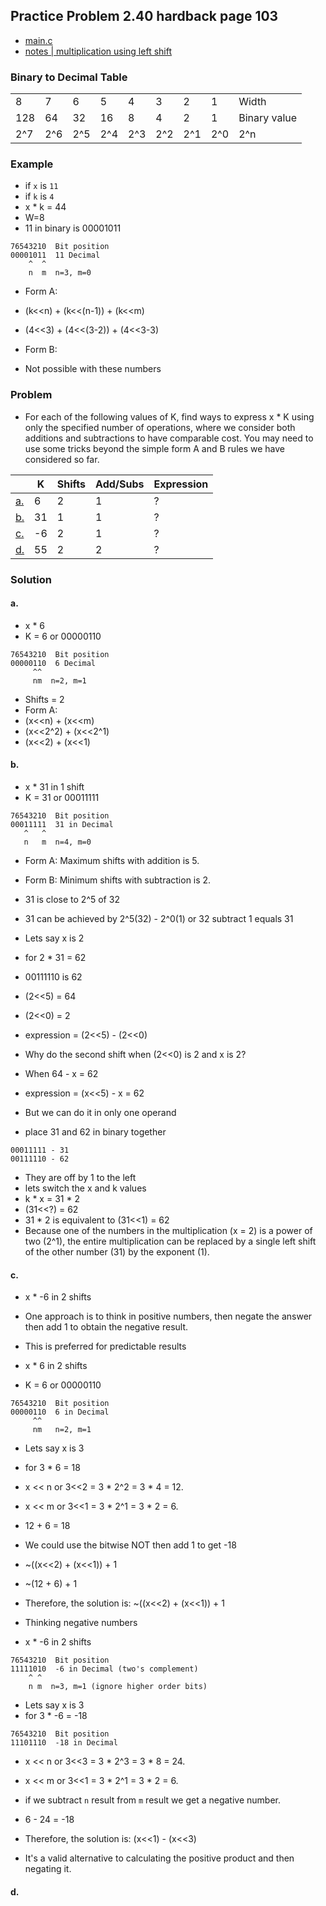 ## Practice Problem 2.40 hardback page 103

- [main.c](../practice-problems/code/problem2dot40/main.c)
- [notes | multiplication using left shift](../misc.md#multiplication-by-power-of-2-using-left-shift)

### Binary to Decimal Table 

||||||||||
|---|---|---|---|---|---|---|---|---|
8   |7  |6  |5  |4 |3 |2 |1 | Width
128 |64 |32 |16 |8 |4 |2 |1 | Binary value
2^7|2^6|2^5|2^4|2^3|2^2|2^1|2^0 |2^n

### Example

- if `x` is `11`
- if `k` is `4`
- x * k = 44
- W=8
- 11 in binary is 00001011 

```
76543210  Bit position
00001011  11 Decimal
    ^  ^
    n  m  n=3, m=0
```

- Form A:
- (k<<n) + (k<<(n-1)) + (k<<m)
- (4<<3) + (4<<(3-2)) + (4<<3-3)

- Form B:
- Not possible with these numbers



### Problem

- For each of the following values of K, find ways to express x * K using only the specified number of operations, where we consider both additions and subtractions to have comparable cost. You may need to use some tricks beyond the simple form A and B rules we have considered so far.


||K  |Shifts |Add/Subs |Expression|
|---|---|---|---|---|
|[a.](#a)|6 |2 | 1 | ?
|[b.](#b)|31 |1 | 1 | ?
|[c.](#c)|-6 |2 | 1 | ?
|[d.](#d)|55 |2 | 2 | ?

### Solution

#### a.

- x * 6
- K = 6 or 00000110

```
76543210  Bit position
00000110  6 Decimal
     ^^
     nm  n=2, m=1
```
- Shifts = 2
- Form A:
- (x<<n) + (x<<m)
- (x<<2^2) + (x<<2^1)
- (x<<2) + (x<<1)

#### b.

- x * 31 in 1 shift
- K = 31 or 00011111

```
76543210  Bit position
00011111  31 in Decimal
   ^   ^
   n   m  n=4, m=0
```
- Form A: Maximum shifts with addition is 5.
- Form B: Minimum shifts with subtraction is 2.
- 31 is close to 2^5 of 32
- 31 can be achieved by 2^5(32) - 2^0(1) or 32 subtract 1 equals 31

- Lets say x is 2
- for 2 * 31 = 62
- 00111110 is 62
- (2<<5) = 64
- (2<<0) = 2
- expression = (2<<5) - (2<<0)
- Why do the second shift when (2<<0) is 2 and x is 2?
- When 64 - x = 62
- expression = (x<<5) - x = 62

- But we can do it in only one operand
- place 31 and 62 in binary together
```
00011111 - 31
00111110 - 62
```
- They are off by 1 to the left
- lets switch the x and k values
- k * x = 31 * 2
- (31<<?) = 62
- 31 * 2 is equivalent to (31<<1) = 62
- Because one of the numbers in the multiplication (x = 2) is a power of two (2^1), the entire multiplication can be replaced by a single left shift of the other number (31) by the exponent (1).

#### c.

- x * -6 in 2 shifts

- One approach is to think in positive numbers, then negate the answer then add 1 to obtain the negative result.
- This is preferred for predictable results

- x * 6 in 2 shifts
- K = 6 or 00000110
```
76543210  Bit position
00000110  6 in Decimal
     ^^
     nm   n=2, m=1
```

- Lets say x is 3
- for 3 * 6 = 18

- x << n or 3<<2 = 3 * 2^2 = 3 * 4 = 12.
- x << m or 3<<1 = 3 * 2^1 = 3 * 2 = 6.
- 12 + 6 = 18  
- We could use the bitwise NOT then add 1 to get -18
- ~((x<<2) + (x<<1)) + 1
- ~(12 + 6) + 1
- Therefore, the solution is: ~((x<<2) + (x<<1)) + 1

- Thinking negative numbers
- x * -6 in 2 shifts

```
76543210  Bit position
11111010  -6 in Decimal (two's complement)
    ^ ^
    n m  n=3, m=1 (ignore higher order bits)
```

- Lets say x is 3
- for 3 * -6 = -18

```
76543210  Bit position
11101110  -18 in Decimal
```

- x << n or 3<<3 = 3 * 2^3 = 3 * 8 = 24.
- x << m or 3<<1 = 3 * 2^1 = 3 * 2 = 6.
- if we subtract `n` result from `m` result we get a negative number.
- 6 - 24 = -18  

- Therefore, the solution is: (x<<1) - (x<<3)
-  It's a valid alternative to calculating the positive product and then negating it.

#### d.